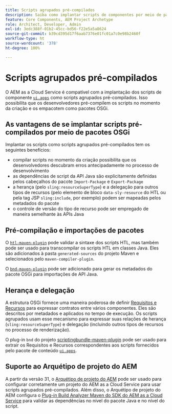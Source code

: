 ```yaml
---
title: Scripts agrupados pré-compilados
description: Saiba como implantar scripts de componentes por meio de pacotes OSGi no Cloud Service do Adobe Experience Manager.
feature: Core Components, AEM Project Archetype
role: Architect, Developer, Admin
exl-id: 3edc388f-01b2-45cc-bd56-f22e5a5a8624
source-git-commit: b39cd395d17f6aab7376e01fc01a7c0e98b2460f
workflow-type: ht
source-wordcount: '378'
ht-degree: 100%

---
```



# Scripts agrupados pré-compilados

O AEM as a Cloud Service é compatível com a implantação dos scripts de componente [`ui.apps`](https://experienceleague.adobe.com/docs/experience-manager-cloud-service/implementing/developing/aem-project-content-package-structure.html?lang=pt-BR#code-packages-%2F-osgi-bundles) como scripts agrupados pré-compilados. Isso possibilita que os desenvolvedores pré-compilem os scripts no momento da criação e os empacotem como pacotes OSGi.

## As vantagens de se implantar scripts pré-compilados por meio de pacotes OSGi

Implantar os scripts como scripts agrupados pré-compilados tem os seguintes benefícios:

+ compilar scripts no momento da criação possibilita que os desenvolvedores descubram erros antecipadamente no processo de desenvolvimento
+ as dependências de script da API Java são explicitamente definidas pelos cabeçalhos do pacote `Import-Package` e `Export-Package`
+ a herança (pelo `sling:resourceSuperType`) e a delegação para outros tipos de recursos (pelo elemento de bloco `data-sly-resource` do HTL ou pela tag JSP `sling:include`, por exemplo) podem ser mapeadas pelos metadados do pacote
+ o controle de versão do tipo de recurso pode ser empregado de maneira semelhante às APIs Java

## Pré-compilação e importações de pacotes

O [`htl-maven-plugin`](https://sling.apache.org/components/htl-maven-plugin/index.html) pode validar a sintaxe dos scripts HTL, mas também pode ser usado para transcompilar os scripts HTL em classes Java. Eles são adicionados à pasta `generated-sources` do projeto Maven e selecionados pelo `maven-compiler-plugin`.

O [`bnd-maven-plugin`](https://github.com/bndtools/bnd/tree/master/maven/bnd-maven-plugin) pode ser adicionado para gerar os metadados do pacote OSGi para importações de API Java.

## Herança e delegação

A estrutura OSGi fornece uma maneira poderosa de definir [Requisitos e Recursos](https://docs.osgi.org/specification/osgi.core/7.0.0/framework.module.html#framework.module.dependencies) para expressar contratos entre vários componentes. Eles são descritos por metadados e aplicados no tempo de execução. Os scripts agrupados usam esse mecanismo para expressar suas relações de herança (`sling:resourceSuperType`) e delegação (incluindo outros tipos de recursos no processo de renderização).

O plug-in `bnd` do projeto [scriptingbundle-maven-plugin](https://sling.apache.org/components/scriptingbundle-maven-plugin/bnd.html) pode ser usado para extrair os Requisitos e Recursos correspondentes aos scripts fornecidos pelo pacote de conteúdo [`ui.apps`](https://experienceleague.adobe.com/docs/experience-manager-cloud-service/implementing/developing/aem-project-content-package-structure.html?lang=pt-BR#code-packages-%2F-osgi-bundles).

## Suporte ao Arquétipo de projeto do AEM

A partir da versão 31, o [Arquétipo de projeto do AEM](https://experienceleague.adobe.com/docs/experience-manager-core-components/using/developing/archetype/using.html?lang=pt-BR) pode ser usado para configurar corretamente um projeto do AEM as a Cloud Service para usar scripts agrupados pré-compilados. Além disso, o Arquétipo de projeto do AEM configura o [Plug-in Build Analyzer Maven do SDK do AEM as a Cloud Service](/help/developing/archetype/build-analyzer-maven-plugin.md) para validar as dependências no nível do pacote Java e no nível do script.
